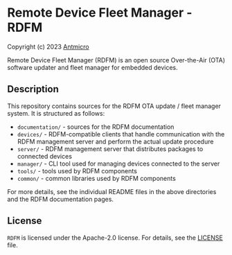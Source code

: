 # Remote Device Fleet Manager - RDFM

Copyright (c) 2023 [Antmicro](https://www.antmicro.com)

Remote Device Fleet Manager (RDFM) is an open source Over-the-Air (OTA) software updater and fleet manager for embedded devices.

## Description

This repository contains sources for the RDFM OTA update / fleet manager system.
It is structured as follows:

- `documentation/` - sources for the RDFM documentation
- `devices/` - RDFM-compatible clients that handle communication with the RDFM management server and perform the actual update procedure
- `server/` - RDFM management server that distributes packages to connected devices
- `manager/` - CLI tool used for managing devices connected to the server
- `tools/` - tools used by RDFM components
- `common/` - common libraries used by RDFM components

For more details, see the individual README files in the above directories and the RDFM documentation pages.

## License

`RDFM` is licensed under the Apache-2.0 license. For details, see the [LICENSE](LICENSE) file.
